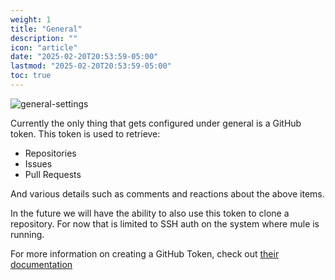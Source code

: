 ```yaml
---
weight: 1
title: "General"
description: ""
icon: "article"
date: "2025-02-20T20:53:59-05:00"
lastmod: "2025-02-20T20:53:59-05:00"
toc: true
---
```


![general-settings](https://storage.googleapis.com/mule-storage/general-settings.png)

Currently the only thing that gets configured under general is a GitHub token. This token is used to retrieve:

* Repositories
* Issues
* Pull Requests

And various details such as comments and reactions about the above items.

In the future we will have the ability to also use this token to clone a repository. For now that is limited to SSH auth on the system where mule is running.

For more information on creating a GitHub Token, check out [their documentation](https://docs.github.com/en/authentication/keeping-your-account-and-data-secure/managing-your-personal-access-tokens#creating-a-personal-access-token-classic)
